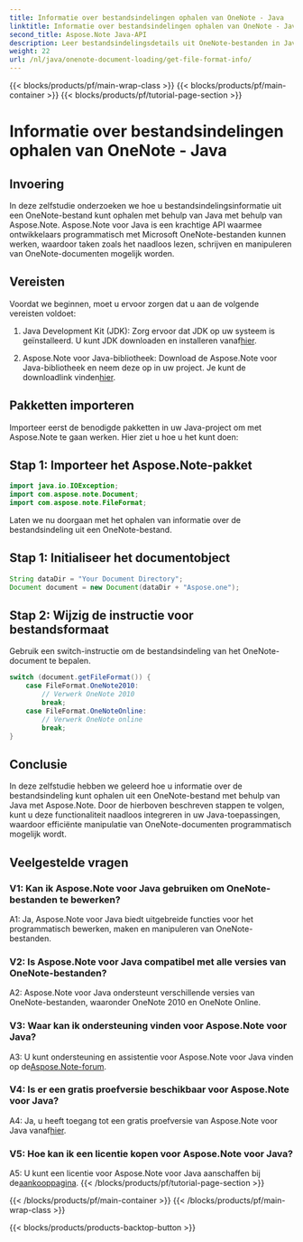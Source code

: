 ```yaml
---
title: Informatie over bestandsindelingen ophalen van OneNote - Java
linktitle: Informatie over bestandsindelingen ophalen van OneNote - Java
second_title: Aspose.Note Java-API
description: Leer bestandsindelingsdetails uit OneNote-bestanden in Java extraheren met Aspose.Note. Verbeter uw Java-applicaties door deze uitgebreide tutorial te volgen.
weight: 22
url: /nl/java/onenote-document-loading/get-file-format-info/
---
```


{{< blocks/products/pf/main-wrap-class >}}
{{< blocks/products/pf/main-container >}}
{{< blocks/products/pf/tutorial-page-section >}}

# Informatie over bestandsindelingen ophalen van OneNote - Java

## Invoering

In deze zelfstudie onderzoeken we hoe u bestandsindelingsinformatie uit een OneNote-bestand kunt ophalen met behulp van Java met behulp van Aspose.Note. Aspose.Note voor Java is een krachtige API waarmee ontwikkelaars programmatisch met Microsoft OneNote-bestanden kunnen werken, waardoor taken zoals het naadloos lezen, schrijven en manipuleren van OneNote-documenten mogelijk worden.

## Vereisten

Voordat we beginnen, moet u ervoor zorgen dat u aan de volgende vereisten voldoet:

1.  Java Development Kit (JDK): Zorg ervoor dat JDK op uw systeem is geïnstalleerd. U kunt JDK downloaden en installeren vanaf[hier](https://www.oracle.com/java/technologies/javase-jdk11-downloads.html).

2.  Aspose.Note voor Java-bibliotheek: Download de Aspose.Note voor Java-bibliotheek en neem deze op in uw project. Je kunt de downloadlink vinden[hier](https://releases.aspose.com/note/java/).

## Pakketten importeren

Importeer eerst de benodigde pakketten in uw Java-project om met Aspose.Note te gaan werken. Hier ziet u hoe u het kunt doen:

## Stap 1: Importeer het Aspose.Note-pakket

```java
import java.io.IOException;
import com.aspose.note.Document;
import com.aspose.note.FileFormat;
```

Laten we nu doorgaan met het ophalen van informatie over de bestandsindeling uit een OneNote-bestand.

## Stap 1: Initialiseer het documentobject

```java
String dataDir = "Your Document Directory";
Document document = new Document(dataDir + "Aspose.one");
```

## Stap 2: Wijzig de instructie voor bestandsformaat

Gebruik een switch-instructie om de bestandsindeling van het OneNote-document te bepalen.

```java
switch (document.getFileFormat()) {
    case FileFormat.OneNote2010:
        // Verwerk OneNote 2010
        break;
    case FileFormat.OneNoteOnline:
        // Verwerk OneNote online
        break;
}
```

## Conclusie

In deze zelfstudie hebben we geleerd hoe u informatie over de bestandsindeling kunt ophalen uit een OneNote-bestand met behulp van Java met Aspose.Note. Door de hierboven beschreven stappen te volgen, kunt u deze functionaliteit naadloos integreren in uw Java-toepassingen, waardoor efficiënte manipulatie van OneNote-documenten programmatisch mogelijk wordt.

## Veelgestelde vragen

### V1: Kan ik Aspose.Note voor Java gebruiken om OneNote-bestanden te bewerken?

A1: Ja, Aspose.Note voor Java biedt uitgebreide functies voor het programmatisch bewerken, maken en manipuleren van OneNote-bestanden.

### V2: Is Aspose.Note voor Java compatibel met alle versies van OneNote-bestanden?

A2: Aspose.Note voor Java ondersteunt verschillende versies van OneNote-bestanden, waaronder OneNote 2010 en OneNote Online.

### V3: Waar kan ik ondersteuning vinden voor Aspose.Note voor Java?

A3: U kunt ondersteuning en assistentie voor Aspose.Note voor Java vinden op de[Aspose.Note-forum](https://forum.aspose.com/c/note/28).

### V4: Is er een gratis proefversie beschikbaar voor Aspose.Note voor Java?

 A4: Ja, u heeft toegang tot een gratis proefversie van Aspose.Note voor Java vanaf[hier](https://releases.aspose.com/).

### V5: Hoe kan ik een licentie kopen voor Aspose.Note voor Java?

 A5: U kunt een licentie voor Aspose.Note voor Java aanschaffen bij de[aankooppagina](https://purchase.aspose.com/buy).
{{< /blocks/products/pf/tutorial-page-section >}}

{{< /blocks/products/pf/main-container >}}
{{< /blocks/products/pf/main-wrap-class >}}

{{< blocks/products/products-backtop-button >}}
